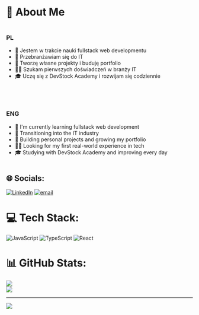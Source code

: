 # 💫 About Me

<div style="display: flex; gap: 40px; flex-wrap: wrap; align-items: flex-start;">

  <div style="flex: 1; min-width: 300px;">
    <h3>PL</h3>
    <ul>
      <li>🔧 Jestem w trakcie nauki fullstack web developmentu</li>
      <li>🔄 Przebranżawiam się do IT</li>
      <li>🚀 Tworzę własne projekty i buduję portfolio</li>
      <li>🧑‍💻 Szukam pierwszych doświadczeń w branży IT</li>
      <li>🎓 Uczę się z DevStock Academy i rozwijam się codziennie</li>
    </ul>
  </div>

  <div style="flex: 1; min-width: 300px;">
    <h3>ENG</h3>
    <ul>
      <li>🔧 I'm currently learning fullstack web development</li>
      <li>🔄 Transitioning into the IT industry</li>
      <li>🚀 Building personal projects and growing my portfolio</li>
      <li>🧑‍💻 Looking for my first real-world experience in tech</li>
      <li>🎓 Studying with DevStock Academy and improving every day</li>
    </ul>
  </div>

</div>




## 🌐 Socials:
[![LinkedIn](https://img.shields.io/badge/LinkedIn-%230077B5.svg?logo=linkedin&logoColor=white)](https://linkedin.com/in/miłosz-kulikjan-6972a6377) [![email](https://img.shields.io/badge/Email-D14836?logo=gmail&logoColor=white)](mailto:kulikjan.milosz@gmail.com) 

# 💻 Tech Stack:
![JavaScript](https://img.shields.io/badge/javascript-%23323330.svg?style=flat&logo=javascript&logoColor=%23F7DF1E) ![TypeScript](https://img.shields.io/badge/typescript-%23007ACC.svg?style=flat&logo=typescript&logoColor=white) ![React](https://img.shields.io/badge/react-%2320232a.svg?style=flat&logo=react&logoColor=%2361DAFB)
# 📊 GitHub Stats:
![](https://nirzak-streak-stats.vercel.app/?user=KulMilosz&theme=nord&hide_border=true)<br/>
![](https://github-readme-stats.vercel.app/api/top-langs/?username=KulMilosz&theme=nord&hide_border=true&include_all_commits=true&count_private=false&layout=compact)

---
[![](https://visitcount.itsvg.in/api?id=KulMilosz&icon=2&color=5)](https://visitcount.itsvg.in)

<!-- Proudly created with GPRM ( https://gprm.itsvg.in ) -->
